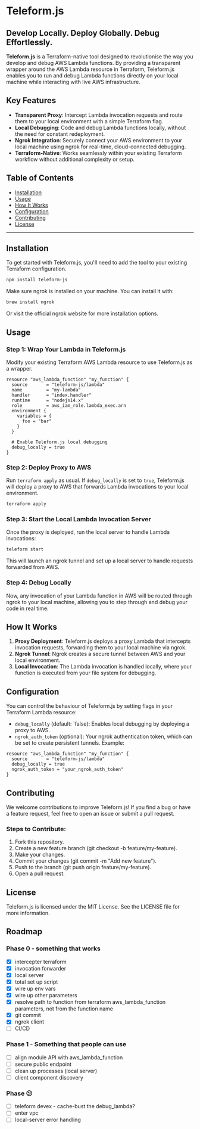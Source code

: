 # Teleform.js

## Develop Locally. Deploy Globally. Debug Effortlessly.

**Teleform.js** is a Terraform-native tool designed to revolutionise the way you develop and debug AWS Lambda functions. By providing a transparent wrapper around the AWS Lambda resource in Terraform, Teleform.js enables you to run and debug Lambda functions directly on your local machine while interacting with live AWS infrastructure.

## Key Features

- **Transparent Proxy**: Intercept Lambda invocation requests and route them to your local environment with a simple Terraform flag.
- **Local Debugging**: Code and debug Lambda functions locally, without the need for constant redeployment.
- **Ngrok Integration**: Securely connect your AWS environment to your local machine using ngrok for real-time, cloud-connected debugging.
- **Terraform-Native**: Works seamlessly within your existing Terraform workflow without additional complexity or setup.

## Table of Contents

- [Installation](#installation)
- [Usage](#usage)
- [How It Works](#how-it-works)
- [Configuration](#configuration)
- [Contributing](#contributing)
- [License](#license)

---

## Installation

To get started with Teleform.js, you'll need to add the tool to your existing Terraform configuration.

```bash
npm install teleform-js
```

Make sure ngrok is installed on your machine. You can install it with:

```sh
brew install ngrok
```

Or visit the official ngrok website for more installation options.

## Usage
### Step 1: Wrap Your Lambda in Teleform.js
Modify your existing Terraform AWS Lambda resource to use Teleform.js as a wrapper.

```hcl
resource "aws_lambda_function" "my_function" {
  source       = "teleform-js/lambda"
  name         = "my-lambda"
  handler      = "index.handler"
  runtime      = "nodejs14.x"
  role         = aws_iam_role.lambda_exec.arn
  environment {
    variables = {
      foo = "bar"
    }
  }

  # Enable Teleform.js local debugging
  debug_locally = true
}
```
### Step 2: Deploy Proxy to AWS
Run `terraform apply` as usual. If `debug_locally` is set to `true`, Teleform.js will deploy a proxy to AWS that forwards Lambda invocations to your local environment.

```sh
terraform apply
```
### Step 3: Start the Local Lambda Invocation Server
Once the proxy is deployed, run the local server to handle Lambda invocations:

```sh 
teleform start
```
This will launch an ngrok tunnel and set up a local server to handle requests forwarded from AWS.

### Step 4: Debug Locally
Now, any invocation of your Lambda function in AWS will be routed through ngrok to your local machine, allowing you to step through and debug your code in real time.

## How It Works
1. **Proxy Deployment**: Teleform.js deploys a proxy Lambda that intercepts invocation requests, forwarding them to your local machine via ngrok.
1. **Ngrok Tunnel**: Ngrok creates a secure tunnel between AWS and your local environment.
1. **Local Invocation**: The Lambda invocation is handled locally, where your function is executed from your file system for debugging.
## Configuration
You can control the behaviour of Teleform.js by setting flags in your Terraform Lambda resource:

- `debug_locally` (default: `false): Enables local debugging by deploying a proxy to AWS.
- `ngrok_auth_token` (optional): Your ngrok authentication token, which can be set to create persistent tunnels.
Example:

```hcl
resource "aws_lambda_function" "my_function" {
  source       = "teleform-js/lambda"
  debug_locally = true
  ngrok_auth_token = "your_ngrok_auth_token"
}
```
## Contributing
We welcome contributions to improve Teleform.js! If you find a bug or have a feature request, feel free to open an issue or submit a pull request.

### Steps to Contribute:
1. Fork this repository.
1. Create a new feature branch (git checkout -b feature/my-feature).
1. Make your changes.
1. Commit your changes (git commit -m "Add new feature").
1. Push to the branch (git push origin feature/my-feature).
1. Open a pull request.
## License
Teleform.js is licensed under the MIT License. See the LICENSE file for more information.


## Roadmap

### Phase 0 - something that works
- [x] intercepter terraform
- [x] invocation forwarder
- [x] local server
- [x] total set up script
- [x] wire up env vars
- [x] wire up other parameters
- [x] resolve path to function from terraform aws_lambda_function parameters, not from the function name
- [x] git commit
- [x] ngrok client
- [ ] CI/CD

### Phase 1 - Something that people can use

- [ ] align module API with aws_lambda_function
- [ ] secure public endpoint
- [ ] clean up processes (local server)
- [ ] client component discovery

### Phase 😕

- [ ] teleform devex - cache-bust the debug_lambda?
- [ ] enter vpc
- [ ] local-server error handling
